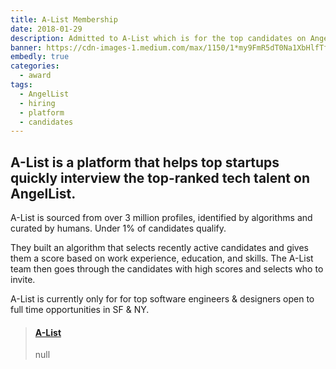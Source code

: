 ```yaml
---
title: A-List Membership
date: 2018-01-29
description: Admitted to A-List which is for the top candidates on AngelList - under 1% of candidates qualify.
banner: https://cdn-images-1.medium.com/max/1150/1*my9FmR5dT0Na1XbHlfTfog.png
embedly: true
categories:
  - award
tags:
  - AngelList
  - hiring
  - platform
  - candidates
---
```


## A-List is a platform that helps top startups quickly interview the top-ranked tech talent on AngelList.

A-List is sourced from over 3 million profiles, identified by algorithms and curated by humans. Under 1% of candidates qualify.

They built an algorithm that selects recently active candidates and gives them a score based on work experience, education, and skills. The A-List team then goes through the candidates with high scores and selects who to invite.

A-List is currently only for for top software engineers & designers open to full time opportunities in SF & NY.

<blockquote class="embedly-card"><h4><a href="https://alist.co/">A-List</a></h4><p>null</p></blockquote>
